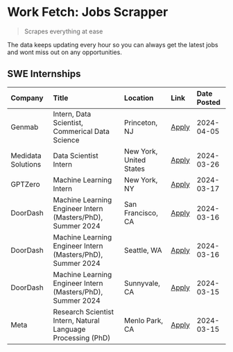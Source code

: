 # Work Fetch: Jobs Scrapper
> Scrapes everything at ease

The data keeps updating every hour so you can always get the latest jobs and wont miss out on any opportunities.

## SWE Internships
<!--START_SECTION:workfetch-->
| Company            | Title                                                        | Location                | Link                                                                                                                                                                                                                                                                 | Date Posted   |
|:-------------------|:-------------------------------------------------------------|:------------------------|:---------------------------------------------------------------------------------------------------------------------------------------------------------------------------------------------------------------------------------------------------------------------|:--------------|
| Genmab             | Intern, Data Scientist, Commerical Data Science              | Princeton, NJ           | [Apply](https://www.linkedin.com/jobs/view/intern-data-scientist-commerical-data-science-at-genmab-3887818362?position=10&pageNum=0&refId=XjmLVNnzOuIZEuimemCCPA%3D%3D&trackingId=Tgy2PCBCECQiUXe1OWlIBQ%3D%3D&trk=public_jobs_jserp-result_search-card)             | 2024-04-05    |
| Medidata Solutions | Data Scientist Intern                                        | New York, United States | [Apply](https://www.linkedin.com/jobs/view/data-scientist-intern-at-medidata-solutions-3810253704?position=9&pageNum=0&refId=XjmLVNnzOuIZEuimemCCPA%3D%3D&trackingId=gp68CchB%2B7CHpUIrmPCO3Q%3D%3D&trk=public_jobs_jserp-result_search-card)                        | 2024-03-26    |
| GPTZero            | Machine Learning Intern                                      | New York, NY            | [Apply](https://www.linkedin.com/jobs/view/machine-learning-intern-at-gptzero-3860723963?position=8&pageNum=0&refId=XjmLVNnzOuIZEuimemCCPA%3D%3D&trackingId=tkoOfDHY%2F1UWJ0kdkXoMOA%3D%3D&trk=public_jobs_jserp-result_search-card)                                 | 2024-03-17    |
| DoorDash           | Machine Learning Engineer Intern (Masters/PhD), Summer 2024  | San Francisco, CA       | [Apply](https://www.linkedin.com/jobs/view/machine-learning-engineer-intern-masters-phd-summer-2024-at-doordash-3736457737?position=3&pageNum=0&refId=XjmLVNnzOuIZEuimemCCPA%3D%3D&trackingId=U4IGtfxhIhiJMYE9Z8QhiQ%3D%3D&trk=public_jobs_jserp-result_search-card) | 2024-03-16    |
| DoorDash           | Machine Learning Engineer Intern (Masters/PhD), Summer 2024  | Seattle, WA             | [Apply](https://www.linkedin.com/jobs/view/machine-learning-engineer-intern-masters-phd-summer-2024-at-doordash-3736455966?position=4&pageNum=0&refId=XjmLVNnzOuIZEuimemCCPA%3D%3D&trackingId=qtHcnzYPvJinga8ajSyVxQ%3D%3D&trk=public_jobs_jserp-result_search-card) | 2024-03-16    |
| DoorDash           | Machine Learning Engineer Intern (Masters/PhD), Summer 2024  | Sunnyvale, CA           | [Apply](https://www.linkedin.com/jobs/view/machine-learning-engineer-intern-masters-phd-summer-2024-at-doordash-3736454973?position=2&pageNum=0&refId=XjmLVNnzOuIZEuimemCCPA%3D%3D&trackingId=YUTbXK8nTTOZz27NCXEXfw%3D%3D&trk=public_jobs_jserp-result_search-card) | 2024-03-15    |
| Meta               | Research Scientist Intern, Natural Language Processing (PhD) | Menlo Park, CA          | [Apply](https://www.linkedin.com/jobs/view/research-scientist-intern-natural-language-processing-phd-at-meta-3858718375?position=11&pageNum=0&refId=XjmLVNnzOuIZEuimemCCPA%3D%3D&trackingId=ulMsg%2FiBGlD55ALTEPSzuA%3D%3D&trk=public_jobs_jserp-result_search-card) | 2024-03-15    |
<!--END_SECTION:workfetch-->

